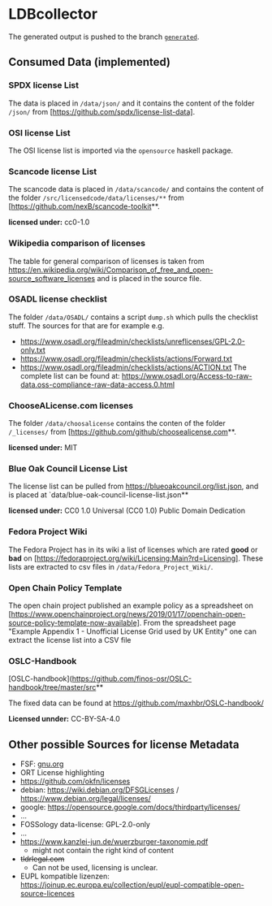 # LDBcollector

The generated output is pushed to the branch [`generated`](https://github.com/maxhbr/LDBcollector/tree/generated).

## Consumed Data (implemented)
### SPDX license List
The data is placed in `/data/json/` and it contains the content of the folder `/json/` from [https://github.com/spdx/license-list-data].

### OSI license List
The OSI license list is imported via the `opensource` haskell package.

### Scancode license List
The scancode data is placed in `/data/scancode/` and contains the content of the folder `/src/licensedcode/data/licenses/**` from [https://github.com/nexB/scancode-toolkit**.

**licensed under:** cc0-1.0

### Wikipedia comparison of licenses
The table for general comparison of licenses is taken from https://en.wikipedia.org/wiki/Comparison_of_free_and_open-source_software_licenses and is placed in the source file.

### OSADL license checklist
The folder `/data/OSADL/` contains a script `dump.sh` which pulls the checklist stuff. The sources for that are for example
e.g.
- https://www.osadl.org/fileadmin/checklists/unreflicenses/GPL-2.0-only.txt
- https://www.osadl.org/fileadmin/checklists/actions/Forward.txt
- https://www.osadl.org/fileadmin/checklists/actions/ACTION.txt
The complete list can be found at: https://www.osadl.org/Access-to-raw-data.oss-compliance-raw-data-access.0.html

### ChooseALicense.com licenses
The folder `/data/choosalicense` contains the conten of the folder `/_licenses/` from [https://github.com/github/choosealicense.com**.

**licensed under:** MIT

### Blue Oak Council License List
The license list can be pulled from https://blueoakcouncil.org/list.json, and is placed at `data/blue-oak-council-license-list.json**

**licensed under:** CC0 1.0 Universal (CC0 1.0) Public Domain Dedication

### Fedora Project Wiki
The Fedora Project has in its wiki a list of licenses which are rated **good** or **bad** on [https://fedoraproject.org/wiki/Licensing:Main?rd=Licensing].
These lists are extracted to csv files in `/data/Fedora_Project_Wiki/`.

### Open Chain Policy Template
The open chain project published an example policy as a spreadsheet on [https://www.openchainproject.org/news/2019/01/17/openchain-open-source-policy-template-now-available].
From the spreadsheet page "Example Appendix 1 - Unofficial License Grid used by UK Entity" one can extract the license list into a CSV file

### OSLC-Handbook
[OSLC-handbook](https://github.com/finos-osr/OSLC-handbook/tree/master/src**

The fixed data can be found at https://github.com/maxhbr/OSLC-handbook/

**Licensed unnder:** CC-BY-SA-4.0

## Other possible Sources for license Metadata
  - FSF: [gnu.org](https://www.gnu.org/licenses/license-list.html)
  - ORT License highlighting
  - https://github.com/okfn/licenses
  - debian: https://wiki.debian.org/DFSGLicenses / https://www.debian.org/legal/licenses/
  - google: https://opensource.google.com/docs/thirdparty/licenses/
  - ...
  - FOSSology
    data-license: GPL-2.0-only
  - ...
  - https://www.kanzlei-jun.de/wuerzburger-taxonomie.pdf
    - might not contain the right kind of content
  - ~~tldrlegal.com~~
    - Can not be used, licensing is unclear.
  - EUPL kompatible lizenzen: https://joinup.ec.europa.eu/collection/eupl/eupl-compatible-open-source-licences
